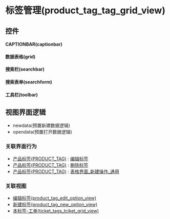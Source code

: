 # 标签管理(product_tag_tag_grid_view)  <!-- {docsify-ignore-all} -->



## 控件
#### CAPTIONBAR(captionbar)
#### 数据表格(grid)
#### 搜索栏(searchbar)
#### 搜索表单(searchform)
#### 工具栏(toolbar)

## 视图界面逻辑
  * newdata(预置新建数据逻辑)
  * opendata(预置打开数据逻辑)


### 关联界面行为
  * [产品标签(PRODUCT_TAG)](module/ProdMgmt/product_tag) : [编辑标签](module/ProdMgmt/product_tag#界面行为)
  * [产品标签(PRODUCT_TAG)](module/ProdMgmt/product_tag) : [删除标签](module/ProdMgmt/product_tag#界面行为)
  * [产品标签(PRODUCT_TAG)](module/ProdMgmt/product_tag) : [表格界面_新建操作_通用](module/ProdMgmt/product_tag#界面行为)

### 关联视图
  * [编辑标签(product_tag_edit_option_view)](app/view/product_tag_edit_option_view)
  * [新建标签(product_tag_new_option_view)](app/view/product_tag_new_option_view)
  * [本标签-工单(ticket_tags_tciket_grid_view)](app/view/ticket_tags_tciket_grid_view)

<script>
 const { createApp } = Vue
  createApp({
    data() {
      return {

      }
    }
  }).use(ElementPlus).mount('#app')
</script>
